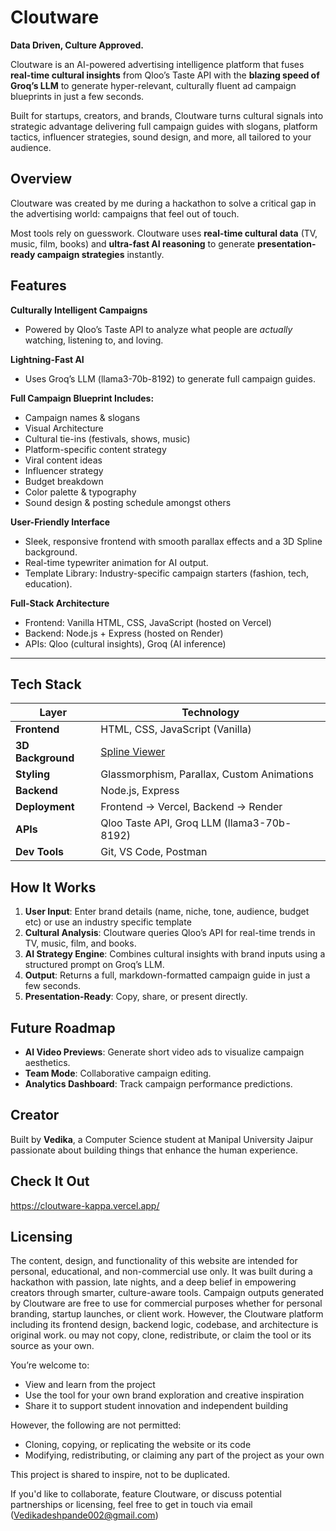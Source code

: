 # Cloutware

**Data Driven, Culture Approved.**  

Cloutware is an AI-powered advertising intelligence platform that fuses **real-time cultural insights** from Qloo’s Taste API with the **blazing speed of Groq’s LLM** to generate hyper-relevant, culturally fluent ad campaign blueprints in just a few seconds.

Built for startups, creators, and brands, Cloutware turns cultural signals into strategic advantage delivering full campaign guides with slogans, platform tactics, influencer strategies, sound design, and more, all tailored to your audience.


## Overview

Cloutware was created by me during a hackathon to solve a critical gap in the advertising world: campaigns that feel out of touch.

Most tools rely on guesswork. Cloutware uses **real-time cultural data** (TV, music, film, books) and **ultra-fast AI reasoning** to generate **presentation-ready campaign strategies** instantly.

## Features

**Culturally Intelligent Campaigns**  
- Powered by Qloo’s Taste API to analyze what people are *actually* watching, listening to, and loving.

**Lightning-Fast AI**  
- Uses Groq’s LLM (llama3-70b-8192) to generate full campaign guides.

**Full Campaign Blueprint Includes:**
- Campaign names & slogans
- Visual Architecture
- Cultural tie-ins (festivals, shows, music)
- Platform-specific content strategy
- Viral content ideas
- Influencer strategy
- Budget breakdown
- Color palette & typography
- Sound design & posting schedule amongst others

**User-Friendly Interface**  
- Sleek, responsive frontend with smooth parallax effects and a 3D Spline background.
- Real-time typewriter animation for AI output.
- Template Library: Industry-specific campaign starters (fashion, tech, education).

**Full-Stack Architecture**  
- Frontend: Vanilla HTML, CSS, JavaScript (hosted on Vercel)
- Backend: Node.js + Express (hosted on Render)
- APIs: Qloo (cultural insights), Groq (AI inference)

---

## Tech Stack

| Layer | Technology |
|------|------------|
| **Frontend** | HTML, CSS, JavaScript (Vanilla) |
| **3D Background** | [Spline Viewer](https://spline.design) |
| **Styling** | Glassmorphism, Parallax, Custom Animations |
| **Backend** | Node.js, Express |
| **Deployment** | Frontend → Vercel, Backend → Render |
| **APIs** | Qloo Taste API, Groq LLM (llama3-70b-8192) |
| **Dev Tools** | Git, VS Code, Postman |


## How It Works

1. **User Input**: Enter brand details (name, niche, tone, audience, budget etc) or use an industry specific template
2. **Cultural Analysis**: Cloutware queries Qloo’s API for real-time trends in TV, music, film, and books.
3. **AI Strategy Engine**: Combines cultural insights with brand inputs using a structured prompt on Groq’s LLM.
4. **Output**: Returns a full, markdown-formatted campaign guide in just a few seconds.
5. **Presentation-Ready**: Copy, share, or present directly.


## Future Roadmap

- **AI Video Previews**: Generate short video ads to visualize campaign aesthetics.
- **Team Mode**: Collaborative campaign editing.
- **Analytics Dashboard**: Track campaign performance predictions.


## Creator

Built by **Vedika**, a Computer Science student at Manipal University Jaipur passionate about building things that enhance the human experience.

## Check It Out

https://cloutware-kappa.vercel.app/

## Licensing

The content, design, and functionality of this website are intended for personal, educational, and non-commercial use only. It was built during a hackathon with passion, late nights, and a deep belief in empowering creators through smarter, culture-aware tools.
Campaign outputs generated by Cloutware are free to use for commercial purposes whether for personal branding, startup launches, or client work. 
However, the Cloutware platform including its frontend design, backend logic, codebase, and architecture is original work. ou may not copy, clone, redistribute, or claim the tool or its source as your own.

You’re welcome to:

- View and learn from the project
- Use the tool for your own brand exploration and creative inspiration
- Share it to support student innovation and independent building

However, the following are not permitted:

- Cloning, copying, or replicating the website or its code
- Modifying, redistributing, or claiming any part of the project as your own

This project is shared to inspire, not to be duplicated.

If you'd like to collaborate, feature Cloutware, or discuss potential partnerships or licensing, feel free to get in touch via email (Vedikadeshpande002@gmail.com)

